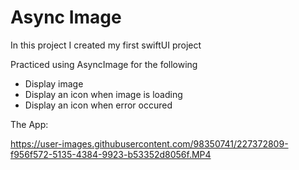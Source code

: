 # Async Image
In this project I created my first swiftUI project

Practiced using AsyncImage for the following
* Display image
* Display an icon when image is loading 
* Display an icon when error occured

The App: 

https://user-images.githubusercontent.com/98350741/227372809-f956f572-5135-4384-9923-b53352d8056f.MP4

